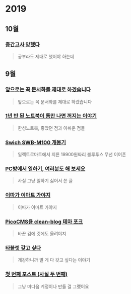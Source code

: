# 2019

## 10월
### [중간고사 망했다](10/28/midterm-doom.md)
> 공부라도 제대로 했어야 하는데

## 9월
### [앞으로는 꼭 문서화를 제대로 하겠습니다](09/23/documentation-haja.md)
> 앞으로는 꼭 문서화를 제대로 하겠습니다

### [1년 반 된 노트북이 틈만 나면 꺼지는 이야기](09/23/hansung-laptop-doom.md)
> 한성노트북, 좋았던 점과 아쉬운 점들

### [Swich SWB-M100 개봉기](09/23/swich-swb-m100-unboxing.md)
> 일렉트로마트에서 지른 19900원짜리 블루투스 무선 이어폰

### [PC방에서 일하기, 여러분도 해 보세요](09/10/working-in-pc-room.md)
> 사실 그냥 일하기 싫어서 쓴 글

### [이따가 이마트 가야지](09/04/ittaga-emart-gayaji.md)
> 이따가 이마트 가야지

### [PicoCMS용 clean-blog 테마 포크](09/03/new-pico-theme.md)
> 바꾼 김에 깃에도 올려야지

### [타블렛 갖고 싶다](09/03/wish-tablet.md)
> 개강하니까 별 게 다 갖고 싶다는 이야기

### [첫 번째 포스트 (사실 두 번째)](09/02/first_post.md)
> 그냥 미디움 계정이나 만들 걸 그랬어요